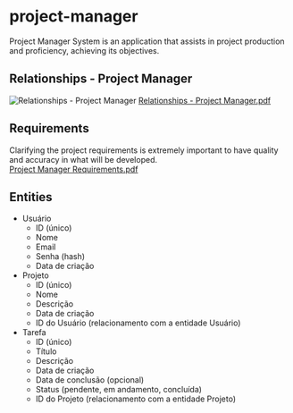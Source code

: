 # project-manager
Project Manager System is an application that assists in project production and proficiency, achieving its objectives.
## Relationships - Project Manager
![Relationships - Project Manager](https://github.com/matheusmartinsviana/project-manager/assets/146596878/7c9b2c21-5261-4f86-8d0b-60af12c7c0c3)
[Relationships - Project Manager.pdf](https://github.com/user-attachments/files/15796260/Relationships.-.Project.Manager.pdf)
## Requirements
Clarifying the project requirements is extremely important to have quality and accuracy in what will be developed. <br>
[Project Manager Requirements.pdf](https://github.com/user-attachments/files/15849351/Project.Manager.Requirements.pdf)
## Entities
* Usuário
    * ID (único)
    * Nome
    * Email
    * Senha (hash)
    * Data de criação
* Projeto
    * ID (único)
    * Nome
    * Descrição
    * Data de criação
    * ID do Usuário (relacionamento com a entidade Usuário)
* Tarefa
    * ID (único)
    * Título
    * Descrição
    * Data de criação
    * Data de conclusão (opcional)
    * Status (pendente, em andamento, concluída)
    * ID do Projeto (relacionamento com a entidade Projeto)
